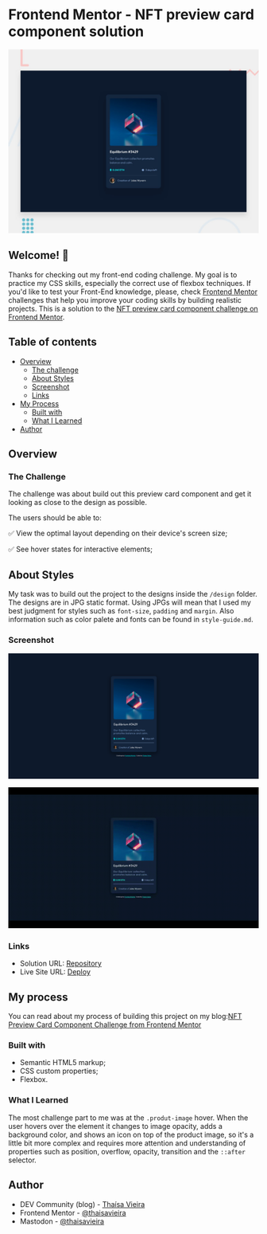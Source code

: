 # Frontend Mentor - NFT preview card component solution

![Design preview for the NFT preview card component coding challenge](./src/design/desktop-preview.jpg)

## Welcome! 👋

Thanks for checking out my front-end coding challenge. My goal is to practice my CSS skills, especially the correct use of flexbox techniques.
If you'd like to test your Front-End knowledge, please, check [Frontend Mentor](https://www.frontendmentor.io) challenges that help you improve your coding skills by building realistic projects.
This is a solution to the [NFT preview card component challenge on Frontend Mentor](https://www.frontendmentor.io/challenges/nft-preview-card-component-SbdUL_w0U). 

## Table of contents

- [Overview](#overview)
  - [The challenge](#the-challenge)
  - [About Styles](#about-styles)
  - [Screenshot](#screenshot)
  - [Links](#links)
- [My Process](#my-process)
  - [Built with](#built-with)
  - [What I Learned](#what-i-learned)
- [Author](#author)


## Overview

### The Challenge

The challenge was about build out this preview card component and get it looking as close to the design as possible.

The users should be able to:

✅ View the optimal layout depending on their device's screen size;

✅ See hover states for interactive elements;

## About Styles
My task was to build out the project to the designs inside the `/design` folder. The designs are in JPG static format. Using JPGs will mean that I used my best judgment for styles such as `font-size`, `padding` and `margin`. Also information such as color palete and fonts can be found in `style-guide.md`.

### Screenshot

![](./src/design/screenshot.png)

![](./src/design/activeState.gif)



### Links

- Solution URL: [Repository](https://github.com/thaisavieira/nft-preview-card-component)
- Live Site URL: [Deploy](https://thaisavieira.github.io/nft-preview-card-component/)

## My process

You can read about my process of building this project on my blog:[NFT Preview Card Component Challenge from Frontend Mentor](https://dev.to/thaisavieira/nft-preview-card-component-challenge-from-frontend-mentor-2471)

### Built with

- Semantic HTML5 markup;
- CSS custom properties;
- Flexbox.

### What I Learned

The most challenge part to me was  at the `.produt-image` hover. When the user hovers over the element it changes to image opacity, adds a background color, and shows an icon on top of the product image, so it's a little bit more complex and requires more attention and understanding of properties such as position, overflow, opacity, transition and the `::after` selector. 

## Author

- DEV Community (blog) - [Thaísa Vieira](https://dev.to/thaisavieira)
- Frontend Mentor - [@thaisavieira](https://www.frontendmentor.io/profile/thaisavieira)
- Mastodon - [@thaisavieira](https://techtoots.com/@thaisavieira)

